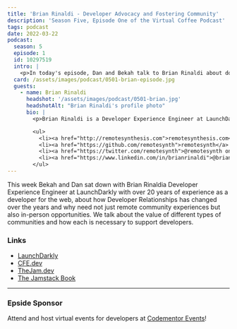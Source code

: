 ```yaml
---
title: 'Brian Rinaldi - Developer Advocacy and Fostering Community'
description: 'Season Five, Episode One of the Virtual Coffee Podcast'
tags: podcast
date: 2022-03-22
podcast:
  season: 5
  episode: 1
  id: 10297519
  intro: |
    <p>In today's episode, Dan and Bekah talk to Brian Rinaldi about doing DevRel (Developer Relations) right and playing to your team's strengths. We also talk about the importance of connection and why we–as developers–need to support each other.</p>
  card: /assets/images/podcast/0501-brian-episode.jpg
  guests:
    - name: Brian Rinaldi
      headshot: '/assets/images/podcast/0501-brian.jpg'
      headshotAlt: "Brian Rinaldi's profile photo"
      bio: |
        <p>Brian Rinaldi is a Developer Experience Engineer at LaunchDarkly with over 20 years experience as a developer for the web. Brian is actively involved in the community running developer meetups via CFE.dev and Orlando Devs. He's the editor of the Jamstacked newsletter and co-author of The Jamstack Book from Manning.</p>

        <ul>
          <li><a href="http://remotesynthesis.com">remotesynthesis.com</a></li>
          <li><a href="https://github.com/remotesynth">remotesynth</a> on GitHub</li>
          <li><a href="https://twitter.com/remotesynth">@remotesynth on Twitter</a></li>
          <li><a href="https://www.linkedin.com/in/brianrinaldi">@brianrinaldi on LinkedIn</a></li>
        </ul>
---
```


This week Bekah and Dan sat down with Brian Rinaldia Developer Experience Engineer at LaunchDarkly with over 20 years of experience as a developer for the web, about how Developer Relationships has changed over the years and why need not just remote community experiences but also in-person opportunities. We talk about the value of different types of communities and how each is necessary to support developers.

### Links

- [LaunchDarkly](https://launchdarkly.com/)
- [CFE.dev](https://CFE.dev)
- [TheJam.dev](https://thejam.dev)
- [The Jamstack Book](https://www.manning.com/books/the-jamstack-book)

---

### Epside Sponsor

Attend and host virtual events for developers at [Codementor Events](https://codementor.io/events)!
